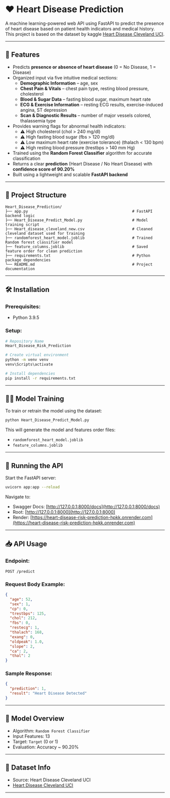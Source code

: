 # ❤️ Heart Disease Prediction

A machine learning-powered web API using FastAPI to predict the presence of heart disease based on patient health indicators and medical history.
 This project is based on the dataset by kaggle [Heart Disease Cleveland UCI](https://www.kaggle.com/datasets/cherngs/heart-disease-cleveland-uci?resource=download).

---

## 🚀 Features

- Predicts **presence or absence of heart disease** (0 = No Disease, 1 = Disease)
- Organized input via five intuitive medical sections:
  - **Demographic Information** – age, sex
  - **Chest Pain & Vitals** – chest pain type, resting blood pressure, cholesterol
  - **Blood & Sugar Data** – fasting blood sugar, maximum heart rate
  - **ECG & Exercise Information** – resting ECG results, exercise-induced angina, ST depression
  - **Scan & Diagnostic Results** – number of major vessels colored, thalassemia type
- Provides warning flags for abnormal health indicators:
  - ⚠️ High cholesterol                            (chol > 240 mg/dl)
  - ⚠️ High fasting blood sugar                    (fbs > 120 mg/dl)
  - ⚠️ Low maximum heart rate (exercise tolerance) (thalach < 130 bpm)
  - ⚠️ High resting blood pressure                 (trestbps > 140 mm Hg) 
- Trained using the **Random Forest Classifier** algorithm for accurate classification
- Returns a clear **prediction** (Heart Disease / No Heart Disease) with **confidence score of 90.20%**
- Built using a lightweight and scalable **FastAPI backend**

---

## 📂 Project Structure

```
Heart_Disease_Prediction/
├── app.py                                              # FastAPI backend logic
├── Heart_Disease_Predict_Model.py                      # Model training script
├── Heart_disease_cleveland_new.csv                     # Cleaned cleveland dataset used for training
├── randomforest_heart_model.joblib                     # Trained Random forest classifier model
├── feature_columns.joblib                              # Saved feature order for clean prediction
├── requirements.txt                                    # Python package dependencies
└── README.md                                           # Project documentation
```

---

## 🛠️ Installation

### Prerequisites:
- Python 3.9.5

### Setup:
```bash
# Repository Name
Heart_Disease_Risk_Prediction

# Create virtual environment
python -m venv venv
venv\Scripts\activate 

# Install dependencies
pip install -r requirements.txt
```

---

## 🏋️‍♂️ Model Training

To train or retrain the model using the dataset:

```bash
python Heart_Disease_Predict_Model.py
```

This will generate the model and features order files:
- `randomforest_heart_model.joblib `
- `feature_columns.joblib`

---

## 🚦 Running the API

Start the FastAPI server:
```bash
uvicorn app:app --reload
```

Navigate to:
- Swagger Docs: [http://127.0.0.1:8000/docs](http://127.0.0.1:8000/docs)
- Root: [http://127.0.0.1:8000](http://127.0.0.1:8000)
- Render: [https://heart-disease-risk-prediction-hpkk.onrender.com](https://heart-disease-risk-prediction-hpkk.onrender.com)

---

## 📥 API Usage

### Endpoint:
```
POST /predict
```

### Request Body Example:
```json
{
  "age": 52,
  "sex": 1,
  "cp": 0,
  "trestbps": 125,
  "chol": 212,
  "fbs": 0,
  "restecg": 1,
  "thalach": 168,
  "exang": 0,
  "oldpeak": 1.0,
  "slope": 2,
  "ca": 2,
  "thal": 2
}

```

### Sample Response:
```json
{
  "prediction": 1,
  "result": "Heart Disease Detected"
}

```

---

## 🧠 Model Overview

- Algorithm: `Random Forest Classifier`
- Input Features: 13
- Target: `Target` (0 or 1)
- Evaluation: Accuracy ~ 90.20%

---

## 📘 Dataset Info

- Source: Heart Disease Cleveland UCI
- [Heart Disease Cleveland UCI](https://www.kaggle.com/datasets/cherngs/heart-disease-cleveland-uci?resource=download)

---

